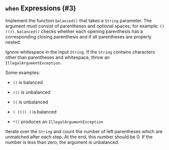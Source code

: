 ## `when` Expressions (#3)

Implement the function `balanced()` that takes a `String` parameter. The
argument must consist of parentheses and optional spaces; for example:
`()(())`. `balanced()` checks whether each opening parenthesis has a
corresponding closing parenthesis and if all parentheses are properly nested.

Ignore whitespace in the input `String`. If the `String` contains characters
other than parentheses and whitespace, throw an `IllegalArgumentException`.

Some examples:

-   `()` is balanced

-   `(()` is unbalanced

-   `)(` is unbalanced

-   `( ()() )` is balanced

-   `*()` produces an `IllegalArgumentException`

<div class="hint">

Iterate over the `String` and count the number of left parentheses which
are unmatched after each step. At the end, this number should be 0. If the
number is less than zero, the argument is unbalanced.

</div>